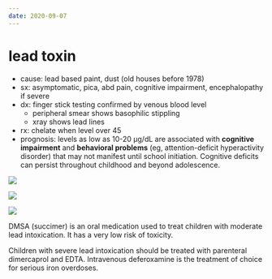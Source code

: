 ```yaml
---
date: 2020-09-07
---
```


# lead toxin

<!-- lead exposure cause, sx, dx, rx -->

- cause: lead based paint, dust (old houses before 1978)
- sx: asymptomatic, pica, abd pain, cognitive impairment, encephalopathy if severe
- dx: finger stick testing confirmed by venous blood level
	- peripheral smear shows basophilic stippling
	- xray shows lead lines
- rx: chelate when level over 45
- prognosis: levels as low as 10-20 μg/dL are associated with **cognitive impairment** and **behavioral problems** (eg, attention-deficit hyperactivity disorder) that may not manifest until school initiation.  Cognitive deficits can persist throughout childhood and beyond adolescence.

![](https://photos.thisispiggy.com/file/wikiFiles/image-20200831101817983.png)

![](https://photos.thisispiggy.com/file/wikiFiles/image-20200901081621180.png)

![](https://photos.thisispiggy.com/file/wikiFiles/image-20200901081606362.png)

DMSA (succimer) is an oral medication used to treat children with moderate  lead intoxication. It has a very low risk of toxicity.

Children with severe lead intoxication should be treated with parenteral dimercaprol and EDTA. Intravenous deferoxamine is the treatment of choice for serious iron overdoses.
